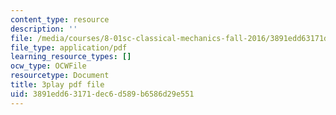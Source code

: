 ```yaml
---
content_type: resource
description: ''
file: /media/courses/8-01sc-classical-mechanics-fall-2016/3891edd63171dec6d589b6586d29e551_CsHQ35j_1kY.pdf
file_type: application/pdf
learning_resource_types: []
ocw_type: OCWFile
resourcetype: Document
title: 3play pdf file
uid: 3891edd6-3171-dec6-d589-b6586d29e551
---
```

